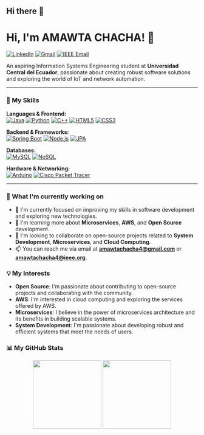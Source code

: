 ## Hi there 👋

<!--
**Amwt24/Amwt24** is a ✨ _special_ ✨ repository because its `README.md` (this file) appears on your GitHub profile.

Here are some ideas to get you started:

- 🔭 I’m currently working on ...
- 🌱 I’m currently learning ...
- 👯 I’m looking to collaborate on ...
- 🤔 I’m looking for help with ...
- 💬 Ask me about ...
- 📫 How to reach me: ...
- 😄 Pronouns: ...
- ⚡ Fun fact: ...
-->
# Hi, I'm AMAWTA CHACHA! 👋

<a href="https://www.linkedin.com/in/amawta-chacha-63aa8579" target="_blank"><img src="https://img.shields.io/badge/LinkedIn-0077B5?style=for-the-badge&logo=linkedin&logoColor=white" alt="LinkedIn"></a>
<a href="mailto:amawtachacha4@gmail.com"><img src="https://img.shields.io/badge/Gmail-D14836?style=for-the-badge&logo=gmail&logoColor=white" alt="Gmail"></a>
<a href="mailto:amawtachacha4@ieee.org"><img src="https://img.shields.io/badge/IEEE-00629B?style=for-the-badge&logo=ieee&logoColor=white" alt="IEEE Email"></a>

An aspiring Information Systems Engineering student at **Universidad Central del Ecuador**, passionate about creating robust software solutions and exploring the world of IoT and network automation.

---

### 🚀 My Skills

<p align="left">
  <strong>Languages & Frontend:</strong><br>
  <a href="#"><img alt="Java" src="https://img.shields.io/badge/Java-ED8B00?style=for-the-badge&logo=openjdk&logoColor=white"></a>
  <a href="#"><img alt="Python" src="https://img.shields.io/badge/Python-3776AB?style=for-the-badge&logo=python&logoColor=white"></a>
  <a href="#"><img alt="C++" src="https://img.shields.io/badge/C%2B%2B-00599C?style=for-the-badge&logo=c%2B%2B&logoColor=white"></a>
  <a href="#"><img alt="HTML5" src="https://img.shields.io/badge/HTML5-E34F26?style=for-the-badge&logo=html5&logoColor=white"></a>
  <a href="#"><img alt="CSS3" src="https://img.shields.io/badge/CSS3-1572B6?style=for-the-badge&logo=css3&logoColor=white"></a>
</p>
<p align="left">
  <strong>Backend & Frameworks:</strong><br>
  <a href="#"><img alt="Spring Boot" src="https://img.shields.io/badge/spring-%236DB33F.svg?style=for-the-badge&logo=spring&logoColor=white"></a>
  <a href="#"><img alt="Node.js" src="https://img.shields.io/badge/Node.js-339933?style=for-the-badge&logo=nodedotjs&logoColor=white"></a>
  <a href="#"><img alt="JPA" src="https://img.shields.io/badge/JPA-FFFFFF?style=for-the-badge&logo=java&logoColor=black"></a>
</p>
<p align="left">
  <strong>Databases:</strong><br>
  <a href="#"><img alt="MySQL" src="https://img.shields.io/badge/MySQL-4479A1?style=for-the-badge&logo=mysql&logoColor=white"></a>
  <a href="#"><img alt="NoSQL" src="https://img.shields.io/badge/NoSQL-E34F26?style=for-the-badge&logo=mongodb&logoColor=white"></a>
</p>
<p align="left">
  <strong>Hardware & Networking:</strong><br>
  <a href="#"><img alt="Arduino" src="https://img.shields.io/badge/Arduino-00979D?style=for-the-badge&logo=arduino&logoColor=white"></a>
  <a href="#"><img alt="Cisco Packet Tracer" src="https://img.shields.io/badge/Cisco-1BA0D7?style=for-the-badge&logo=cisco&logoColor=white"></a>
</p>

---

### 🌱 What I'm currently working on

- 🔭 I'm currently focused on improving my skills in software development and exploring new technologies.
- 🌱 I'm learning more about **Microservices**, **AWS**, and **Open Source** development.
- 👯 I'm looking to collaborate on open-source projects related to **System Development**, **Microservices**, and **Cloud Computing**.
- 📫 You can reach me via email at **amawtachacha4@gmail.com** or **amawtachacha4@ieee.org**.

### 💡 My Interests

*   **Open Source**: I'm passionate about contributing to open-source projects and collaborating with the community.
*   **AWS**: I'm interested in cloud computing and exploring the services offered by AWS.
*   **Microservices**: I believe in the power of microservices architecture and its benefits in building scalable systems.
*   **System Development**: I'm passionate about developing robust and efficient systems that meet the needs of users.

### 📊 My GitHub Stats

<p align="center">
  <img height="180em" src="https://github-readme-stats.vercel.app/api?username=Amwt24&show_icons=true&theme=tokyonight&include_all_commits=true&count_private=true"/>
  <img height="180em" src="https://github-readme-stats.vercel.app/api/top-langs/?username=Amwt24&layout=compact&langs_count=8&theme=tokyonight"/>
</p>
